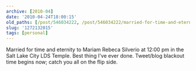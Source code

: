 ```yaml
---
archive: [2010-04]
date: '2010-04-24T18:00:15'
old_paths: [/post/546034222, /post/546034222/married-for-time-and-eternity-to-mariam-rebeca]
slug: '1272132015'
tags: [personal]
---
```


Married for time and eternity to Mariam Rebeca Silverio at 12:00 pm in the
Salt Lake City LDS Temple. Best thing I've ever done. Tweet/blog blackout
time begins now; catch you all on the flip side.
